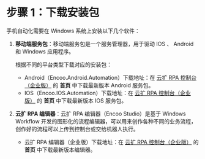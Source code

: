 # 步骤 1：下载安装包

手机自动化需要在 Windows 系统上安装以下几个软件：

1. **移动端服务包**：移动端服务包是一个服务管理器，用于驱动 IOS 、 Android 和 Windows 应用程序。

    根据不同的平台类型下载对应的安装包：

    - Android（Encoo.Android.Automation）下载地址：在 [云扩 RPA 控制台（企业版）](https://console.encoo.com/) 的 **首页** 中下载最新版本 Android 服务包。
    - IOS（Encoo.IOS.Automation）下载地址：在 [云扩 RPA 控制台（企业版）](https://console.encoo.com/) 的 **首页** 中下载最新版本 IOS 服务包。

2. **云扩 RPA 编辑器**：云扩 RPA 编辑器（Encoo Studio）是基于 Windows Workflow 开发的图形化的流程编辑器，可以用来创作各种不同的业务流程，创作好的流程可以上传到控制台或交给机器人执行。

    - 云扩 RPA 编辑器（企业版）下载地址：在 [云扩 RPA 控制台（企业版）](https://console.encoo.com/) 的 **首页** 中下载最新版本编辑器。
